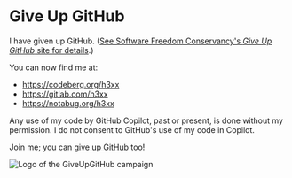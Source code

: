 # Give Up GitHub

I have given up GitHub. ([See Software Freedom Conservancy's *Give Up GitHub* site for details](https://giveupgithub.org).)

You can now find me at:
- https://codeberg.org/h3xx
- https://gitlab.com/h3xx
- https://notabug.org/h3xx

Any use of my code by GitHub Copilot, past or present, is done without my permission. I do not consent to GitHub's use of my code in Copilot.

Join me; you can [give up GitHub](https://giveupgithub.org) too!

![Logo of the GiveUpGitHub campaign](https://sfconservancy.org/img/GiveUpGitHub.png)
